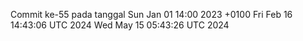 Commit ke-55 pada tanggal Sun Jan 01 14:00 2023 +0100
Fri Feb 16 14:43:06 UTC 2024
Wed May 15 05:43:26 UTC 2024
